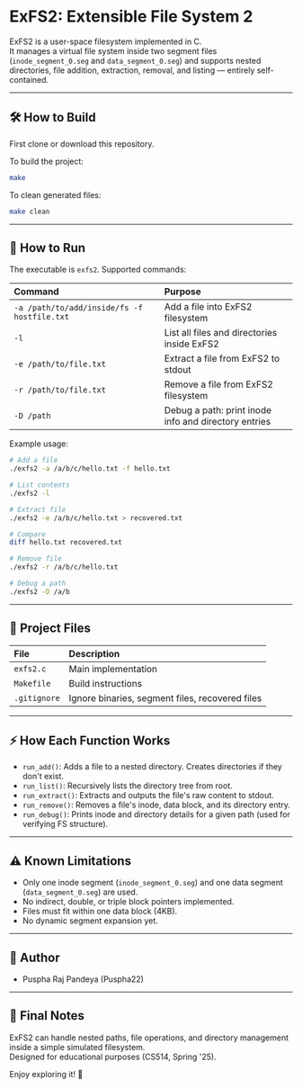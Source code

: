 
# ExFS2: Extensible File System 2

ExFS2 is a user-space filesystem implemented in C.  
It manages a virtual file system inside two segment files (`inode_segment_0.seg` and `data_segment_0.seg`) and supports nested directories, file addition, extraction, removal, and listing — entirely self-contained.

---

## 🛠 How to Build

First clone or download this repository.

To build the project:
```bash
make
```

To clean generated files:
```bash
make clean
```

---

## 🚀 How to Run

The executable is `exfs2`. Supported commands:

| Command | Purpose |
|:-------|:--------|
| `-a /path/to/add/inside/fs -f hostfile.txt` | Add a file into ExFS2 filesystem |
| `-l` | List all files and directories inside ExFS2 |
| `-e /path/to/file.txt` | Extract a file from ExFS2 to stdout |
| `-r /path/to/file.txt` | Remove a file from ExFS2 filesystem |
| `-D /path` | Debug a path: print inode info and directory entries |

Example usage:

```bash
# Add a file
./exfs2 -a /a/b/c/hello.txt -f hello.txt

# List contents
./exfs2 -l

# Extract file
./exfs2 -e /a/b/c/hello.txt > recovered.txt

# Compare
diff hello.txt recovered.txt

# Remove file
./exfs2 -r /a/b/c/hello.txt

# Debug a path
./exfs2 -D /a/b
```

---

## 📂 Project Files

| File | Description |
|:----|:------------|
| `exfs2.c` | Main implementation |
| `Makefile` | Build instructions |
| `.gitignore` | Ignore binaries, segment files, recovered files |

---

## ⚡ How Each Function Works

- `run_add()`: Adds a file to a nested directory. Creates directories if they don't exist.
- `run_list()`: Recursively lists the directory tree from root.
- `run_extract()`: Extracts and outputs the file's raw content to stdout.
- `run_remove()`: Removes a file's inode, data block, and its directory entry.
- `run_debug()`: Prints inode and directory details for a given path (used for verifying FS structure).

---

## ⚠️ Known Limitations

- Only one inode segment (`inode_segment_0.seg`) and one data segment (`data_segment_0.seg`) are used.
- No indirect, double, or triple block pointers implemented.
- Files must fit within one data block (4KB).
- No dynamic segment expansion yet.

---

## 👤 Author

- Puspha Raj Pandeya (Puspha22)

---

## 🏁 Final Notes

ExFS2 can handle nested paths, file operations, and directory management inside a simple simulated filesystem.  
Designed for educational purposes (CS514, Spring '25).

Enjoy exploring it! 🚀
